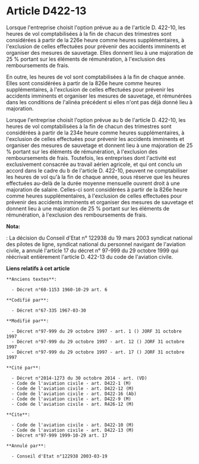 # Article D422-13

Lorsque l'entreprise choisit l'option prévue au a de l'article D. 422-10, les heures de vol comptabilisées à la fin de chacun
des trimestres sont considérées à partir de la 226e heure comme heures supplémentaires, à l'exclusion de celles effectuées
pour prévenir des accidents imminents et organiser des mesures de sauvetage. Elles donnent lieu à une majoration de 25 %
portant sur les éléments de rémunération, à l'exclusion des remboursements de frais.

En outre, les heures de vol sont comptabilisées à la fin de chaque année. Elles sont considérées à partir de la 826e heure
comme heures supplémentaires, à l'exclusion de celles effectuées pour prévenir les accidents imminents et organiser les
mesures de sauvetage, et rémunérées dans les conditions de l'alinéa précédent si elles n'ont pas déjà donné lieu à
majoration.

Lorsque l'entreprise choisit l'option prévue au b de l'article D. 422-10, les heures de vol comptabilisées à la fin de chacun
des trimestres sont considérées à partir de la 234e heure comme heures supplémentaires, à l'exclusion de celles effectuées
pour prévenir les accidents imminents et organiser des mesures de sauvetage et donnent lieu à une majoration de 25 % portant
sur les éléments de rémunération, à l'exclusion des remboursements de frais. Toutefois, les entreprises dont l'activité est
exclusivement consacrée au travail aérien agricole, et qui ont conclu un accord dans le cadre du b  de l'article D. 422-10,
peuvent ne comptabiliser les heures de vol qu'à la fin de chaque année, sous réserve que les heures effectuées au-delà de la
durée moyenne mensuelle ouvrent droit à une majoration de salaire. Celles-ci sont considérées à partir de la 826e heure comme
heures supplémentaires, à l'exclusion de celles effectuées pour prévenir des accidents imminents et organiser des mesures de
sauvetage et donnent lieu à une majoration de 25 % portant sur les éléments de rémunération, à l'exclusion des remboursements
de frais.

**Nota:**

: La décision du Conseil d'Etat n° 122938 du 19 mars 2003 syndicat national des pilotes de ligne, syndicat national du
personnel navigant de l'aviation civile, a annulé l'article 17 du décret n° 97-999 du 29 octobre 1999 qui réécrivait
entièrement l'article D. 422-13 du code de l'aviation civile.

**Liens relatifs à cet article**

	**Anciens textes**:

	  - Décret n°60-1153 1960-10-29 art. 6

	**Codifié par**:

	  - Décret n°67-335 1967-03-30

	**Modifié par**:

	  - Décret n°97-999 du 29 octobre 1997 - art. 1 () JORF 31 octobre 1997
	  - Décret n°97-999 du 29 octobre 1997 - art. 12 () JORF 31 octobre 1997
	  - Décret n°97-999 du 29 octobre 1997 - art. 17 () JORF 31 octobre 1997

	**Cité par**:

	  - Décret n°2014-1273 du 30 octobre 2014 - art. (VD)
	  - Code de l'aviation civile - art. D422-1 (M)
	  - Code de l'aviation civile - art. D422-12 (M)
	  - Code de l'aviation civile - art. D422-16 (Ab)
	  - Code de l'aviation civile - art. D422-9 (M)
	  - Code de l'aviation civile - art. R426-12 (M)

	**Cite**:

	  - Code de l'aviation civile - art. D422-10 (M)
	  - Code de l'aviation civile - art. D422-13 (M)
	  - Décret n°97-999 1999-10-29 art. 17

	**Annulé par**:

	  - Conseil d'Etat n°122938 2003-03-19
